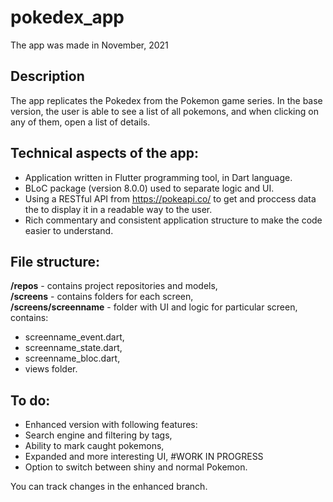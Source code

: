 # pokedex_app

The app was made in November, 2021

## Description

The app replicates the Pokedex from the Pokemon game series. In the base version, the user is able to see a list of all pokemons, and when clicking on any of them, open a list of details.

## Technical aspects of the app:
- Application written in Flutter programming tool, in Dart language.
- BLoC package (version 8.0.0) used to separate logic and UI.
- Using a RESTful API from https://pokeapi.co/ to get and proccess data the to display it in a readable way to the user.
- Rich commentary and consistent application structure to make the code easier to understand.

## File structure:
**/repos** - contains project repositories and models,  
**/screens** - contains folders for each screen,  
**/screens/screenname** - folder with UI and logic for particular screen, contains:
- screenname_event.dart,
- screenname_state.dart,
- screenname_bloc.dart,
- views folder.

## To do:
- Enhanced version with following features:
- Search engine and filtering by tags,
- Ability to mark caught pokemons,
- Expanded and more interesting UI, #WORK IN PROGRESS
- Option to switch between shiny and normal Pokemon.

You can track changes in the enhanced branch.
